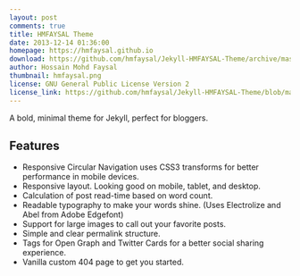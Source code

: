 ```yaml
---
layout: post
comments: true
title: HMFAYSAL Theme
date: 2013-12-14 01:36:00
homepage: https://hmfaysal.github.io
download: https://github.com/hmfaysal/Jekyll-HMFAYSAL-Theme/archive/master.zip
author: Hossain Mohd Faysal
thumbnail: hmfaysal.png
license: GNU General Public License Version 2
license_link: https://github.com/hmfaysal/Jekyll-HMFAYSAL-Theme/blob/master/LICENSE
---
```


A bold, minimal theme for Jekyll, perfect for bloggers.

## Features

* Responsive Circular Navigation uses CSS3 transforms for better performance in mobile devices.
* Responsive layout. Looking good on mobile, tablet, and desktop.
* Calculation of post read-time based on word count.
* Readable typography to make your words shine. (Uses Electrolize and Abel from Adobe Edgefont)
* Support for large images to call out your favorite posts.
* Simple and clear permalink structure.
* Tags for Open Graph and Twitter Cards for a better social sharing experience.
* Vanilla custom 404 page to get you started.
